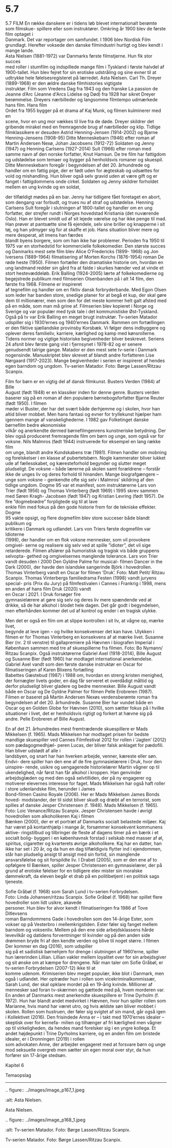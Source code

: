 # 5.7

5.7 
FILM
En	række	danskere	er	i	tidens	løb	blevet	internationalt	berømte	som	filmskue-
spillere	eller	som	instruktører.	Omkring	år	1900	blev	de	første	film	optaget	i	
Danmark. Det var reportager om samfundet. I 1906 blev Nordisk Film grundlagt. 
Herefter	voksede	den	danske	filmindustri	hurtigt	og	blev	kendt	i	mange	lande.	
Asta	Nielsen	(1881-1972)	var	Danmarks	første	filmstjerne.	Hun	fik	stor	succes	
med	roller	i	stumfilm	og	indspillede	mange	film	i	Tyskland	i	første	halvdel	af	
1900-tallet. Hun blev fejret for sin erotiske udstråling og sine evner til at udtrykke 
hele følelsesregisteret på lærredet. 
Asta Nielsen.
Carl	 Th.	 Dreyer	 (1889-1968)	 er	 den	 ældre	 danske	 filmhistories	 vigtigste	
instruktør. Film som Vredens Dag fra 1943 og den franske La passion de Jeanne 
d’Arc (Jeanne d'Arcs Lidelse og Død) fra 1928 har sikret Dreyer berømmelse. 
Dreyers	nærbilleder	og	langsomme	filmtempo	udmærkede	hans	film.	Hans	film	
Ordet	fra	1955	bygger	på	et	drama	af	Kaj	Munk,	og	filmen	kulminerer	med	en	
scene, hvor en ung mor vækkes til live fra de døde. Dreyer skildrer det gribende 
mirakel med en fremragende brug af nærbilleder og klip. 
Tidlige	 filmklassikere	 er	 desuden	 Astrid	 Henning-Jensen	 (1914-2002)	 og	
Bjarne Henning-Jensens (1908-95) Ditte Menneskebarn (1946) efter roman af 
Martin Andersen Nexø, Johan Jacobsens (1912-72) Soldaten og Jenny (1947) 
og Henning Carlsens (1927-2014) Sult (1966) efter roman med samme navn af 
den	norske	forfatter,	Knut	Hamsun.	De	tre	film	har	fattigdom	og	udstødelse	som	
temaer og bygger på henholdsvis romaner og skuespil.
Ditte Menneskebarn foregår i begyndelsen af det 20. århundrede og handler om 
en fattig pige, der er født uden for ægteskab og udsættes for vold og mishandling. 
Hun bliver også selv gravid uden at være gift og er fanget i fattigdommens onde 
cirkel. Soldaten og Jenny skildrer forholdet mellem en ung kvinde og en soldat, 
 
 der tilfældigt mødes på en bar. Jenny har tidligere fået foretaget en abort, som 
dengang var forbudt, og trues nu af straf og udstødelse. Henning Carlsens Sult 
foregår i slutningen af 1800-tallet og handler om en ung forfatter, der strejfer 
rundt i Norges hovedstad Kristiania (det nuværende Oslo). Han er blevet smidt 
ud af sit lejede værelse og har ikke penge til mad. Han prøver at pantsætte sine 
få ejendele, selv sine briller og knapperne i sit tøj, og han ydmyger sig for at 
skaffe	et	job.	Hans	situation	bliver	mere	og	mere	desperat,	alt	imens	han	færdes	
blandt byens borgere, som om han ikke har problemer.
Perioden fra 1950 til 1975 var en storhedstid for kommercielle folkekomedier. 
Den	største	succes	og	Danmarks	mest	sete	film	blev	Alice	O’Fredericks	(1899-
1968)	og	Jon	Iversens	(1889-1964)	filmatisering	af	Morten	Korchs	(1876-1954)	
roman De røde heste (1950). Filmen fortæller den dramatiske historie om, 
hvordan en ung landmand redder sin gård fra at falde i skurkes hænder ved at 
vinde et stort hestevæddeløb.
Erik Balling (1924-2005) lærte af folkekomedierne og begejstrede publikum med 
filmserien	Olsenbanden	på	i	alt	14	film,	den	første	fra	1968.	Filmene	er	inspireret	
af	tegnefilm	og	handler	om	en	fiktiv	dansk	forbryderbande.	Med	Egon	Olsen	som	
leder har banden store, snedige planer for at begå et kup, der skal gøre dem til 
millionærer, men som den for det meste kommer helt galt afsted med på en 
måde, som man må grine af. Filmserien blev kopieret i Norge og Sverige og var 
populær med tysk tale i det kommunistiske Øst-Tyskland.
Også på tv var Erik Balling en meget brugt instruktør. Tv-serien Matador 
udspiller sig i 1930’ernes og 1940’ernes Danmark. Rammen om fortællingen er 
den	fiktive	sjællandske	provinsby	Korsbæk.	Vi	følger	dens	indbyggere	og	oplever	
deres familieliv, karriere, kærlighed og kamp med kønsrollerne. Tidens normer 
og vigtige historiske begivenheder bliver beskrevet. Seriens 24 afsnit blev første 
gang vist i fjernsynet i 1978-82 og er senere genudsendt talrige gange. Matador 
er den mest sete tv-serie i Danmark nogensinde. Manuskriptet blev skrevet 
af blandt andre forfatteren Lise Nørgaard (1917-2023). Mange begivenheder i 
serien er inspireret af hendes egen barndom og ungdom.
Tv-serien Matador. Foto: Børge Lassen/Ritzau Scanpix.
 
 Film	for	børn	er	en	vigtig	del	af	dansk	filmkunst.	Busters	Verden	(1984)	af	Bille	
August (født 1948) er en klassiker inden for denne genre. Busters verden baserer sig 
på	en	roman	af	den	populære	børnebogsforfatter	Bjarne	Reuter	(født	1950).	I	filmen	
møder vi Buster, der har det svært både derhjemme og i skolen, hvor han altid bliver 
mobbet. Men hans fantasi og evner for tryllekunst hjælper ham igennem mange 
af	vanskelighederne.	I	1982	gav	Folketinget	danske	børnefilm	bedre	økonomiske	
vilkår	og	anerkendte	dermed	børnefilmgenrens	kunstneriske	betydning.
Der	blev	også	produceret	fremragende	film	om	børn	og	unge,	som	også	var	for	
voksne.	Nils	Malmros	(født	1944)	instruerede	for	eksempel	en	lang	række	film	
om unge, blandt andre Kundskabens træ (1981). Filmen handler om mobning 
og forelskelser i en klasse af pubertetsbørn. Nogle kammerater bliver lukket 
ude af fællesskabet, og kæresteforhold begynder og slutter meget pludseligt. 
De voksne – både lærerne på skolen samt forældrene – forstår ikke de unges 
liv og deres forhold til hinanden. Mange biografgængere – unge som voksne – 
genkendte ofte sig selv i Malmros’ skildring af den tidlige ungdom. 
Dogme 95 var et manifest, som instruktørerne Lars von Trier (født 1956) og Thomas 
Vinterberg (født 1969) i 1995 skrev sammen med Søren Kragh- Jacobsen (født 1947) 
og	Kristian	Levring	(født	1957).	De	fire	”dogmebrødre”	forpligtede	sig	til	at	lave	
enkle	film	med	fokus	på	den	gode	historie	frem	for	de	tekniske	effekter.	Dogme	
95	vakte	opsigt,	og	flere	dogmefilm	blev	store	succeser	både	blandt	publikum	og	
kritikere	i	Danmark	og	udlandet.	Lars	von	Triers	første	dogmefilm	var	Idioterne	
(1998),	der	handler	om	en	flok	voksne	mennesker,	som	vil	provokere	omgivel-
serne og realisere sig selv ved at spille ”idioter”, det vil sige retarderede.
Filmen afslører på humoristisk og 
tragisk vis både gruppens selvopta-
gethed og omgivelsernes manglende 
tolerance. Lars von Trier vandt desuden 
i 2000 Den Gyldne Palme for musical-
filmen	Dancer	in	the	Dark	(2000),	der	
havde den islandske sangerinde Björk 
i hovedrollen.
Thomas Vinterberg vandt en Oscar 
for filmen	’Druk’.	Foto:	Matt	Petit/
Ritzau Scanpix.
Thomas 
Vinterbergs 
familiedrama 
Festen (1998) vandt juryens special-
pris	 (Prix	 du	 Jury)	 på	 filmfestivalen	
i Cannes i Frankrig i 1998, mens en 
anden	af	hans	film	Druk	(2020)	vandt	
en	 Oscar	 i	 2021.	 I	 Druk	 forsøger	 fire	
gymnasielærere at gøre sig selv og 
deres liv mere spændende ved at 
drikke, så de har alkohol i blodet hele 
dagen. Det går godt i begyndelsen, 
men efterhånden kommer det ud af 
kontrol og ender i en tragisk ulykke. 
 
 Men	det	er	også	en	film	om	at	slippe	kontrollen	i	sit	liv,	at	vågne	op,	mærke	livet,	
begynde	at	leve	igen	–	og	hvilke	konsekvenser	det	kan	have.	Ulykken	i	filmen	er	for	
Thomas Vinterberg en konsekvens af at mærke livet.
Susanne Bier (nr. 2 til venstre) til gallapremiere på Hævnen i biografen Imperial 
i	København	sammen	med	tre	af	skuespillerne	fra	filmen.	Foto:	Bo	Nymann/
Ritzau Scanpix.
Også instruktørerne Gabriel Axel (1918-2014), Bille August og Susanne Bier 
(født 1960) har modtaget international anerkendelse. Gabriel Axel vandt som den 
første	danske	instruktør	en	Oscar	for	filmatiseringen	af	Karen	Blixens	fortælling	
Babettes Gæstebud (1987) i 1988 om, hvordan en streng kristen menighed, der 
fornægter livets goder, en dag får serveret et overdådigt måltid og derfor pludseligt 
bliver gladere og bedre mennesker.
Bille August vandt både en Oscar 
og	 De	 Gyldne	 Palmer	 for	 filmen	
Pelle Erobreren (1987). Filmen 
er baseret på Martin Andersen 
Nexøs verdensberømte roman fra 
begyndelsen af det 20. århundrede. 
Susanne Bier har vundet både 
en Oscar og en Golden Globe for 
Hævnen (2010), som sætter fokus 
på i hvilke situationer i livet, det er 
henholdsvis rigtigt og forkert at 
hævne sig på andre.
Pelle Erobreren af Bille August.
 
 En af det 21. århundredes mest fremtrædende skuespillere er Mads Mikkelsen 
(f. 1965). Mads Mikkelsen har modtaget prisen for bedste mandlige skuespiller 
ved Cannes Filmfestival 2012 for rollen i ’Jagten’ (2012) som pædagogmedhjæl-
peren	Lucas,	der	bliver	falsk	anklaget	for	pædofili.	Han	bliver	udstødt	af	alle	i	
landsbyen, og snart har han hverken arbejde, venner, kæreste eller søn. Endvi-
dere	spiller	han	den	ene	af	de	fire	gymnasielærere	i	Druk,	hvor	den	uinspire-
rende, usikre og uengagerede historielærer Martin vågner op til ukendelighed, 
når først han får alkohol i kroppen. Han genvinder arbejdsglæden og med den 
også selvtilliden, der på ny engagerer og motiverer elevernes interesse for faget. 
Mads	Mikkelsen	har	også	haft	roller	i	store	udenlandske	film,	herunder	i	James	
Bond-filmen	Casino	Royale	(2006).	Her	er	Mads	Mikkelsen	James	Bonds	hoved-
modstander, der til sidst bliver skudt og dræbt af en terrorist, som spilles af 
danske Jesper Christensen (f. 1948).
Mads Mikkelsen (f. 1965). Foto: Loic Venance/Ritzau Scanpix.
Jesper	Christensen	havde	i	øvrigt	hovedrollen	som	alkoholikeren	Kaj	i	filmen	
Bænken (2000), der er et portræt af Danmarks socialt belastede miljøer. Kaj har 
været på kontanthjælp i mange år, forsømmer konsekvent kommunens aktive-
ringstilbud	og	tilbringer	de	fleste	af	dagens	timer	på	en	bænk	i	et	socialt	bolig-
byggeri i en københavnsk forstad i selskab med masser af øl, spiritus, cigaretter 
og kvarterets øvrige alkoholikere. Kaj har en datter, han ikke har set i 20 år, og 
da	hun	en	dag	tilfældigvis	flytter	ind	i	ejendommen,	står	han	pludselig	ansigt	til	
ansigt med sin fortid, sin manglende ansvarsfølelse og sit forspildte liv. I Drabet 
(2005), som er den ene af to opfølgere til Bænken, spiller Jesper Christensen en 
gymnasielærer, der på grund af erotiske følelser for en tidligere elev mister sin 
moralske dømmekraft, da eleven begår et drab på en politibetjent i en politisk 
sags tjeneste.
 
 Sofie	Gråbøl	(f.	1968)	som	Sarah	Lund	i	tv-serien	Forbrydelsen.	 
Foto: Linda Johansen/ritzau Scanpix.
Sofie	 Gråbøl	 (f.	 1968)	 har	 spillet	 flere	 hovedroller	 som	 lidt	 usikre,	 akavede	
personer.	Hun	blev	for	alvor	kendt	i	filmatiseringen	fra	1986	af	Tove	Ditlevsens	
roman Barndommens Gade i hovedrollen som den 14-årige Ester, som vokser 
op på Vesterbro i mellemkrigstiden. Ester føler sig fanget mellem barndom og 
voksenliv. Mellem på den ene side arbejdsklassens hårde levevilkår og datidens 
forventninger til kvinder og på den anden side drømmen bryde fri af den kendte 
verden	og	blive	til	noget	større.	I	filmen	Der	kommer	en	dag	(2016),	som	udspiller	
sig på et sadistisk børnehjem for drenge i slutningen af 1960’erne, spiller hun 
lærerinden Lillian. Lillian vakler mellem loyalitet over for sin arbejdsgiver og sit 
ønske om at kæmpe for drengene. 
Når	man	taler	om	Sofie	Gråbøl,	er	tv-serien	Forbrydelsen	(2007-12)	ikke	til	at	
komme udenom. Krimiserien blev meget populær, ikke blot i Danmark, men 
også i udlandet. Her optræder hun i rollen som vicekriminalkommissær, Sarah 
Lund, der skal opklare mordet på en 19-årig kvinde. Millioner af mennesker sad 
foran tv-skærmen og gættede med på, hvem morderen var.
En anden af Danmarks mest anerkendte skuespillere er Trine Dyrholm (f. 1972). 
Hun har blandt andet medvirket i Hævnen, hvor hun spiller rollen som Marianne, 
hvis mand har været utro, og hvis ældste søn bliver mobbet i skolen. Rollen som 
hustruen, der føler sig svigtet af sin mand, går også igen i Kollektivet (2016). Den 
frisindede Anna er – i takt med 1970’ernes idealer – skeptisk over for kernefa-
milien og tilhænger af fri kærlighed men vågner op til virkeligheden, da hendes 
mand forelsker sig i en yngre kollega. Et andet højdepunkt i Trine Dyrholms 
karriere,	og	en	anden	film	om	bristede	idealer,	er	i	Dronningen	(2019)	i	rollen	
som advokaten Anne, der arbejder engageret med at forsvare børn og unge mod 
seksuelle overgreb men sætter sin egen moral over styr, da hun forfører sin 
17-årige stedsøn.
 
 Kapitel 6
 
Temaopslag


---

<!-- Figures extracted from nearby pages -->

.. figure:: ../images/image_p167_1.jpeg

   :alt: Asta Nielsen.

   Asta Nielsen.

.. figure:: ../images/image_p168_1.jpeg

   :alt: Tv-serien Matador. Foto: Børge Lassen/Ritzau Scanpix.

   Tv-serien Matador. Foto: Børge Lassen/Ritzau Scanpix.
